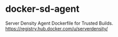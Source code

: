 # docker-sd-agent
Server Density Agent Dockerfile for Trusted Builds. https://registry.hub.docker.com/u/serverdensity/
